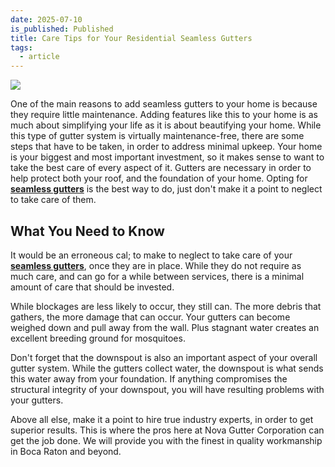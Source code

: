 ```yaml
---
date: 2025-07-10
is_published: Published
title: Care Tips for Your Residential Seamless Gutters
tags:
  - article
---
```

![](/media/care-tips-gutter.jpg)

One of the main reasons to add seamless gutters to your home is because they require little maintenance. Adding features like this to your home is as much about simplifying your life as it is about beautifying your home. While this type of gutter system is virtually maintenance-free, there are some steps that have to be taken, in order to address minimal upkeep. Your home is your biggest and most important investment, so it makes sense to want to take the best care of every aspect of it. Gutters are necessary in order to help protect both your roof, and the foundation of your home. Opting for [**seamless gutters**](https://www.novagutter.com/) is the best way to do, just don't make it a point to neglect to take care of them.

## What You Need to Know

It would be an erroneous cal; to make to neglect to take care of your [**seamless gutters**](https://novagutter.com/#seamless-gutter-installation), once they are in place. While they do not require as much care, and can go for a while between services, there is a minimal amount of care that should be invested.

While blockages are less likely to occur, they still can. The more debris that gathers, the more damage that can occur. Your gutters can become weighed down and pull away from the wall. Plus stagnant water creates an excellent breeding ground for mosquitoes.

Don't forget that the downspout is also an important aspect of your overall gutter system. While the gutters collect water, the downspout is what sends this water away from your foundation. If anything compromises the structural integrity of your downspout, you will have resulting problems with your gutters.

Above all else, make it a point to hire true industry experts, in order to get superior results. This is where the pros here at Nova Gutter Corporation can get the job done. We will provide you with the finest in quality workmanship in Boca Raton and beyond.